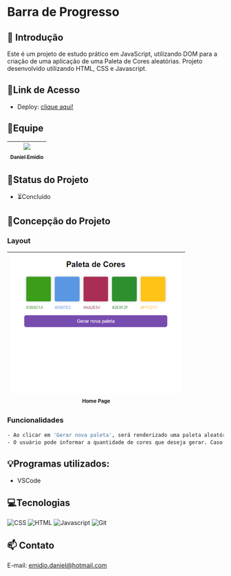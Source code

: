 # Barra de Progresso

## 📖 Introdução 

Este é um projeto de estudo prático em JavaScript, utilizando DOM para a criação de uma aplicação de uma Paleta de Cores aleatórias. Projeto desenvolvido utilizando HTML, CSS e Javascript.

## 🔗Link de Acesso
- Deploy: [clique aqui!](https://danielemidio1988.github.io/paleta-cores/)

## 👥Equipe
| [<img src="https://avatars.githubusercontent.com/u/111311678?v=4" width=115><br><sub>Daniel Emidio</sub>](https://github.com/DanielEmidio1988) |
| :---: |

## 🧭Status do Projeto
- ⏳Concluído

## 📄Concepção do Projeto

### Layout

| <img src="./assets/layout_paleta_cores.png" width=400><br><sub>Home Page</sub> | 
| :---: |

### Funcionalidades
```bash
- Ao clicar em 'Gerar nova paleta', será renderizado uma paleta aleatória de cores, com seus códigos hexadecimais.
- O usuário pode informar a quantidade de cores que deseja gerar. Caso não seja informado nenhum valor, a função retornará ao menos 5 cores aleatórias;
```

## 💡Programas utilizados:
- VSCode

## 💻Tecnologias 

![CSS](https://img.shields.io/badge/CSS3-1572B6?style=for-the-badge&logo=css3&logoColor=white)
![HTML](https://img.shields.io/badge/HTML5-E34F26?style=for-the-badge&logo=html5&logoColor=white)
![Javascript](https://img.shields.io/badge/JavaScript-323330?style=for-the-badge&logo=javascript&logoColor=F7DF1E)
![Git](https://img.shields.io/badge/GIT-E44C30?style=for-the-badge&logo=git&logoColor=white)

## 📫 Contato

E-mail: emidio.daniel@hotmail.com
